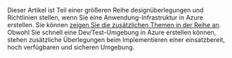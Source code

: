 Dieser Artikel ist Teil einer größeren Reihe designüberlegungen und Richtlinien stellen, wenn Sie eine Anwendung-Infrastruktur in Azure erstellen. Sie können [zeigen Sie die zusätzlichen Themen in der Reihe an](#next-steps). Obwohl Sie schnell eine Dev/Test-Umgebung in Azure erstellen können, stehen zusätzliche Überlegungen beim Implementieren einer einsatzbereit, hoch verfügbaren und sicheren Umgebung.

